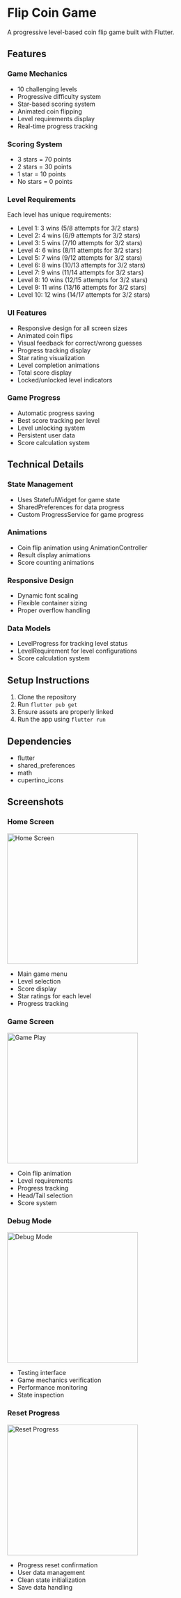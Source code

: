 # Flip Coin Game

A progressive level-based coin flip game built with Flutter.

## Features

### Game Mechanics
- 10 challenging levels
- Progressive difficulty system
- Star-based scoring system
- Animated coin flipping
- Level requirements display
- Real-time progress tracking

### Scoring System
- 3 stars = 70 points
- 2 stars = 30 points
- 1 star = 10 points
- No stars = 0 points

### Level Requirements
Each level has unique requirements:
- Level 1: 3 wins (5/8 attempts for 3/2 stars)
- Level 2: 4 wins (6/9 attempts for 3/2 stars)
- Level 3: 5 wins (7/10 attempts for 3/2 stars)
- Level 4: 6 wins (8/11 attempts for 3/2 stars)
- Level 5: 7 wins (9/12 attempts for 3/2 stars)
- Level 6: 8 wins (10/13 attempts for 3/2 stars)
- Level 7: 9 wins (11/14 attempts for 3/2 stars)
- Level 8: 10 wins (12/15 attempts for 3/2 stars)
- Level 9: 11 wins (13/16 attempts for 3/2 stars)
- Level 10: 12 wins (14/17 attempts for 3/2 stars)

### UI Features
- Responsive design for all screen sizes
- Animated coin flips
- Visual feedback for correct/wrong guesses
- Progress tracking display
- Star rating visualization
- Level completion animations
- Total score display
- Locked/unlocked level indicators

### Game Progress
- Automatic progress saving
- Best score tracking per level
- Level unlocking system
- Persistent user data
- Score calculation system

## Technical Details

### State Management
- Uses StatefulWidget for game state
- SharedPreferences for data progress
- Custom ProgressService for game progress

### Animations
- Coin flip animation using AnimationController
- Result display animations
- Score counting animations

### Responsive Design
- Dynamic font scaling
- Flexible container sizing
- Proper overflow handling

### Data Models
- LevelProgress for tracking level status
- LevelRequirement for level configurations
- Score calculation system

## Setup Instructions

1. Clone the repository
2. Run `flutter pub get`
3. Ensure assets are properly linked
4. Run the app using `flutter run`

## Dependencies
- flutter
- shared_preferences
- math
- cupertino_icons

## Screenshots

### Home Screen
<img src="assets/homeP.png" width="300" alt="Home Screen">

- Main game menu
- Level selection
- Score display
- Star ratings for each level
- Progress tracking

### Game Screen
<img src="assets/gameP.png" width="300" alt="Game Play">

- Coin flip animation
- Level requirements
- Progress tracking
- Head/Tail selection
- Score system

### Debug Mode
<img src="assets/debug.png" width="300" alt="Debug Mode">

- Testing interface
- Game mechanics verification
- Performance monitoring
- State inspection

### Reset Progress
<img src="assets/reset.png" width="300" alt="Reset Progress">

- Progress reset confirmation
- User data management
- Clean state initialization
- Save data handling


